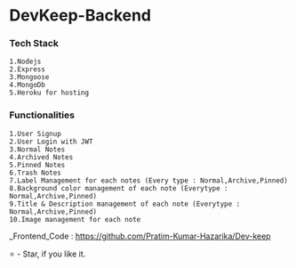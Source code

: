 # DevKeep-Backend
### Tech Stack
    1.Nodejs
    2.Express
    3.Mongoose
    4.MongoDb 
    5.Heroku for hosting

### Functionalities
    1.User Signup
    2.User Login with JWT
    3.Normal Notes
    4.Archived Notes
    5.Pinned Notes
    6.Trash Notes
    7.Label Management for each notes (Every type : Normal,Archive,Pinned)
    8.Background color management of each note (Everytype : Normal,Archive,Pinned)
    9.Title & Description management of each note (Everytype : Normal,Archive,Pinned)
    10.Image management for each note

_Frontend_Code : https://github.com/Pratim-Kumar-Hazarika/Dev-keep

⭐ - Star, if you like it.
